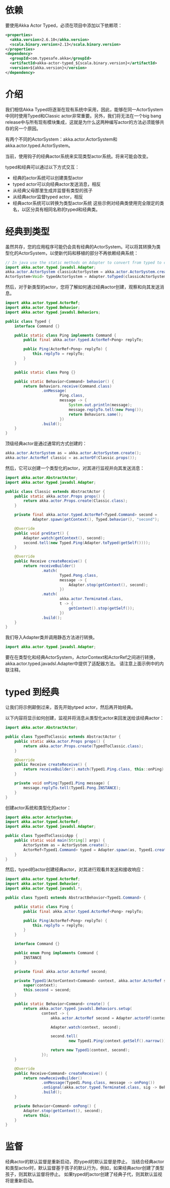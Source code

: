 # 依赖
要使用Akka Actor Typed，必须在项目中添加以下依赖项：
```xml
<properties>
  <akka.version>2.6.10</akka.version>
  <scala.binary.version>2.13</scala.binary.version>
</properties>
<dependency>
  <groupId>com.typesafe.akka</groupId>
  <artifactId>akka-actor-typed_${scala.binary.version}</artifactId>
  <version>${akka.version}</version>
</dependency>
```
# 介绍
我们相信Akka Typed将逐渐在现有系统中采用，因此，能够在同一ActorSystem中同时使用Typed和Classic actor非常重要。另外，我们将无法在一个big bang release中与所有现有模块集成，这就是为什么这两种编写actor的方法必须能够共存的另一个原因。

有两个不同的ActorSystem：akka.actor.ActorSystem和akka.actor.typed.ActorSystem。

当前，使用钩子的经典actor系统来实现类型actor系统。将来可能会改变。

typed和经典可以通过以下方式交互：

- 经典的actor系统可以创建类型actor
- typed actor可以向经典actor发送消息，相反
- 从经典父母那里生成并监督有类型的孩子
- 从经典actor监督typed actor，相反
- 经典actor系统可以转换为类型actor系统
这些示例对经典类使用完全限定的类名，以区分具有相同名称的typed和经典类。

# 经典到类型
虽然共存，您的应用程序可能仍会具有经典的ActorSystem。可以将其转换为类型化的ActorSystem，以使新代码和移植的部分不再依赖经典系统：
```java
// In java use the static methods on Adapter to convert from typed to classic
import akka.actor.typed.javadsl.Adapter;
akka.actor.ActorSystem classicActorSystem = akka.actor.ActorSystem.create();
ActorSystem<Void> typedActorSystem = Adapter.toTyped(classicActorSystem);
```
然后，对于新类型的actor，您将了解如何通过经典actor创建，观察和向其发送消息。
```java
import akka.actor.typed.ActorRef;
import akka.actor.typed.Behavior;
import akka.actor.typed.javadsl.Behaviors;

public class Typed {
    interface Command {}

    public static class Ping implements Command {
        public final akka.actor.typed.ActorRef<Pong> replyTo;

        public Ping(ActorRef<Pong> replyTo) {
            this.replyTo = replyTo;
        }
    }

    public static class Pong {}

    public static Behavior<Command> behavior() {
        return Behaviors.receive(Command.class)
                .onMessage(
                        Ping.class,
                        message -> {
                            System.out.println(message);
                            message.replyTo.tell(new Pong());
                            return Behaviors.same();
                        })
                .build();
    }
}
```

顶级经典actor是通过通常的方式创建的：
```java
akka.actor.ActorSystem as = akka.actor.ActorSystem.create();
akka.actor.ActorRef classic = as.actorOf(Classic.props());
```
然后，它可以创建一个类型化的actor，对其进行监视并向其发送消息：
```java
import akka.actor.AbstractActor;
import akka.actor.typed.javadsl.Adapter;

public class Classic extends AbstractActor {
    public static akka.actor.Props props() {
        return akka.actor.Props.create(Classic.class);
    }

    private final akka.actor.typed.ActorRef<Typed.Command> second =
            Adapter.spawn(getContext(), Typed.behavior(), "second");

    @Override
    public void preStart() {
        Adapter.watch(getContext(), second);
        second.tell(new Typed.Ping(Adapter.toTyped(getSelf())));
    }

    @Override
    public Receive createReceive() {
        return receiveBuilder()
                .match(
                        Typed.Pong.class,
                        message -> {
                            Adapter.stop(getContext(), second);
                        })
                .match(
                        akka.actor.Terminated.class,
                        t -> {
                            getContext().stop(getSelf());
                        })
                .build();
    }
}
```

我们导入Adapter类并调用静态方法进行转换。
```java
import akka.actor.typed.javadsl.Adapter;
```

要在在类型化和经典ActorSystem，ActorContext和ActorRef之间进行转换，akka.actor.typed.javadsl.Adapter中提供了适配器方法。 请注意上面示例中的内联注释。

# typed 到经典
让我们将示例颠倒过来，首先开始ytped actor，然后再开始经典。

以下内容将显示如何创建，监视并将消息从类型化actor来回发送给该经典actor：
```java
import akka.actor.AbstractActor;

public class TypedToClassic extends AbstractActor {
    public static akka.actor.Props props() {
        return akka.actor.Props.create(TypedToClassic.class);
    }

    @Override
    public Receive createReceive() {
        return receiveBuilder().match(Typed1.Ping.class, this::onPing).build();
    }

    private void onPing(Typed1.Ping message) {
        message.replyTo.tell(Typed1.Pong.INSTANCE);
    }
}
```
创建actor系统和类型化的actor：

```java
import akka.actor.ActorSystem;
import akka.actor.typed.ActorRef;
import akka.actor.typed.javadsl.Adapter;

public class TypedToClassicApp {
    public static void main(String[] args) {
        ActorSystem as = ActorSystem.create();
        ActorRef<Typed1.Command> typed = Adapter.spawn(as, Typed1.create(), "Typed1");
    }
}
```
然后，typed的actor创建经典actor，对其进行观看并发送和接收响应：
```java
import akka.actor.typed.ActorRef;
import akka.actor.typed.Behavior;
import akka.actor.typed.javadsl.*;

public class Typed1 extends AbstractBehavior<Typed1.Command> {

    public static class Ping {
        public final akka.actor.typed.ActorRef<Pong> replyTo;

        public Ping(ActorRef<Pong> replyTo) {
            this.replyTo = replyTo;
        }
    }

    interface Command {}

    public enum Pong implements Command {
        INSTANCE
    }

    private final akka.actor.ActorRef second;

    private Typed1(ActorContext<Command> context, akka.actor.ActorRef second) {
        super(context);
        this.second = second;
    }

    public static Behavior<Command> create() {
        return akka.actor.typed.javadsl.Behaviors.setup(
                context -> {
                    akka.actor.ActorRef second = Adapter.actorOf(context, TypedToClassic.props(), "second");

                    Adapter.watch(context, second);

                    second.tell(
                            new Typed1.Ping(context.getSelf().narrow()), Adapter.toClassic(context.getSelf()));

                    return new Typed1(context, second);
                });
    }

    @Override
    public Receive<Command> createReceive() {
        return newReceiveBuilder()
                .onMessage(Typed1.Pong.class, message -> onPong())
                .onSignal(akka.actor.typed.Terminated.class, sig -> Behaviors.stopped())
                .build();
    }

    private Behavior<Command> onPong() {
        Adapter.stop(getContext(), second);
        return this;
    }
}
```
# 监督
经典actor的默认监督是重新启动，而typed的默认监督是停止。 当结合经典actor和类型actor时，默认监督基于孩子的默认行为，例如，如果经典actor创建了类型孩子，则其默认监督将停止。 如果typed的actor创建了经典子代，则其默认监视将是重新启动。